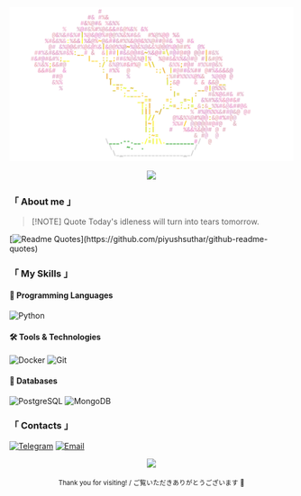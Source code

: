 <!-- # 𝕂𝕪𝕠𝕥𝕠 𝕂𝕪𝕓𝕖𝕣𝕡𝕒𝕟𝕜 🚀

👾 **NKTKLN** - ネットワークの住人 (Resident of the Network)  
**Status**: Online in the Wired  
**Location**: Moscow, Russia  
**Skills**: TypeScript | Python | React | Neural Interfaces -->

<div align="center">
  <img src="src/output.png" alt="ascii sakura" width="600" />
</div>

<p align="center">
  <img src="https://capsule-render.vercel.app/api?type=rect&color=0:F69ABF,100:EB7FA9&height=3&section=footer"/>
</p>

### 「 About me 」

>[!NOTE] Quote
>Today's idleness will turn into tears tomorrow.

[![Readme Quotes](https://quotes-github-readme.vercel.app/api?type=horizontal&theme=dark&quote=To%20exist%20is%20nothing%20more%20than%20a%20bundle%20of%20memories.)](https://github.com/piyushsuthar/github-readme-quotes)

<!-- ```
⌬ Name: NKTKLN
⌬ Status: Online in the Wired
⌬ Skills: TypeScript | Python | React | Neural Interfaces
⌬ Location: Moscow Russia
``` -->

### 「 My Skills 」

#### 🔧 Programming Languages

![Python](https://img.shields.io/badge/Python-3776AB?style=flat&logo=python&logoColor=white)

#### 🛠️ Tools & Technologies

![Docker](https://img.shields.io/badge/Docker-2496ED?style=flat&logo=docker&logoColor=white)
![Git](https://img.shields.io/badge/Git-F05032?style=flat&logo=git&logoColor=white)

#### 💼 Databases

![PostgreSQL](https://img.shields.io/badge/PostgreSQL-4169E1?style=flat&logo=postgresql&logoColor=white)
![MongoDB](https://img.shields.io/badge/MongoDB-47A248?style=flat&logo=mongodb&logoColor=white)

### 「 Contacts 」

[![Telegram](https://img.shields.io/badge/Telegram-2CA5E0?style=flat&logo=telegram&logoColor=white)](https://t.me/NKTKLN)
[![Email](https://img.shields.io/badge/Email-EA4335?style=flat&logo=gmail&logoColor=white)](mailto:nktkln@nktkln.com)  

<p align="center">
  <img src="https://capsule-render.vercel.app/api?type=rect&color=0:F69ABF,100:EB7FA9&height=3&section=footer"/>
</p>

<p align="center">
  <small>Thank you for visiting! / ご覧いただきありがとうございます 🌸</small>
</p>

